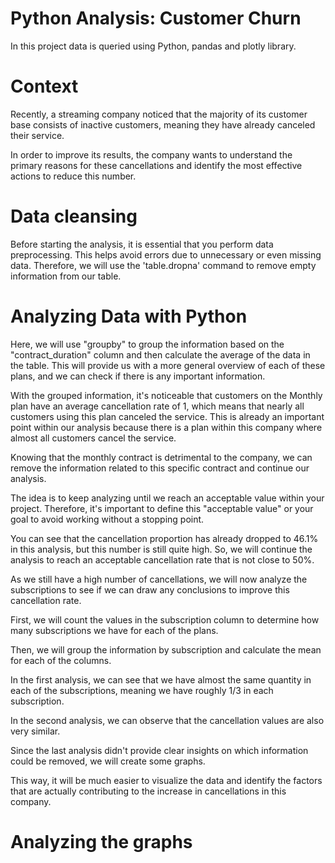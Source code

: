 # Python Analysis: Customer Churn

In this project data is queried using Python, pandas and plotly library.

# Context

Recently, a streaming company noticed that the majority of its customer base consists of inactive customers, meaning they have already canceled their service.

In order to improve its results, the company wants to understand the primary reasons for these cancellations and identify the most effective actions to reduce this number.

# Data cleansing

Before starting the analysis, it is essential that you perform data preprocessing. This helps avoid errors due to unnecessary or even missing data. Therefore, we will use the 'table.dropna' command to remove empty information from our table.

# Analyzing Data with Python

Here, we will use "groupby" to group the information based on the "contract_duration" column and then calculate the average of the data in the table. This will provide us with a more general overview of each of these plans, and we can check if there is any important information.

With the grouped information, it's noticeable that customers on the Monthly plan have an average cancellation rate of 1, which means that nearly all customers using this plan canceled the service. This is already an important point within our analysis because there is a plan within this company where almost all customers cancel the service.


Knowing that the monthly contract is detrimental to the company, we can remove the information related to this specific contract and continue our analysis.

The idea is to keep analyzing until we reach an acceptable value within your project. Therefore, it's important to define this "acceptable value" or your goal to avoid working without a stopping point.

You can see that the cancellation proportion has already dropped to 46.1% in this analysis, but this number is still quite high. So, we will continue the analysis to reach an acceptable cancellation rate that is not close to 50%.


As we still have a high number of cancellations, we will now analyze the subscriptions to see if we can draw any conclusions to improve this cancellation rate.

First, we will count the values in the subscription column to determine how many subscriptions we have for each of the plans. 

Then, we will group the information by subscription and calculate the mean for each of the columns.


In the first analysis, we can see that we have almost the same quantity in each of the subscriptions, meaning we have roughly 1/3 in each subscription.

In the second analysis, we can observe that the cancellation values are also very similar.


Since the last analysis didn't provide clear insights on which information could be removed, we will create some graphs. 

This way, it will be much easier to visualize the data and identify the factors that are actually contributing to the increase in cancellations in this company.

# Analyzing the graphs






